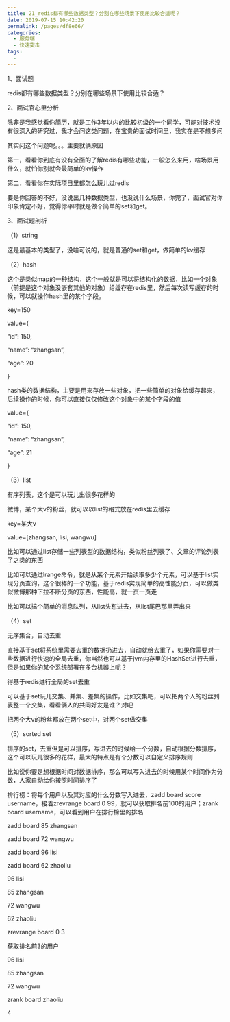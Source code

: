 ```yaml
---
title: 21_redis都有哪些数据类型？分别在哪些场景下使用比较合适呢？
date: 2019-07-15 10:42:20
permalink: /pages/df8e66/
categories:
  - 服务端
  - 快速突击
tags:
  - 
---
```

 

1、面试题

 

redis都有哪些数据类型？分别在哪些场景下使用比较合适？

 

2、面试官心里分析

 

除非是我感觉看你简历，就是工作3年以内的比较初级的一个同学，可能对技术没有很深入的研究过，我才会问这类问题，在宝贵的面试时间里，我实在是不想多问

 

其实问这个问题呢。。。主要就俩原因

 

第一，看看你到底有没有全面的了解redis有哪些功能，一般怎么来用，啥场景用什么，就怕你别就会最简单的kv操作

 

第二，看看你在实际项目里都怎么玩儿过redis

 

要是你回答的不好，没说出几种数据类型，也没说什么场景，你完了，面试官对你印象肯定不好，觉得你平时就是做个简单的set和get。

 

3、面试题剖析

 

（1）string

 

这是最基本的类型了，没啥可说的，就是普通的set和get，做简单的kv缓存

 

（2）hash

 

这个是类似map的一种结构，这个一般就是可以将结构化的数据，比如一个对象（前提是这个对象没嵌套其他的对象）给缓存在redis里，然后每次读写缓存的时候，可以就操作hash里的某个字段。

 

key=150

 

value={

  “id”: 150,

  “name”: “zhangsan”,

  “age”: 20

}

 

hash类的数据结构，主要是用来存放一些对象，把一些简单的对象给缓存起来，后续操作的时候，你可以直接仅仅修改这个对象中的某个字段的值

 

value={

  “id”: 150,

  “name”: “zhangsan”,

  “age”: 21

}

 

 

（3）list

 

有序列表，这个是可以玩儿出很多花样的

 

微博，某个大v的粉丝，就可以以list的格式放在redis里去缓存

 

key=某大v

 

value=[zhangsan, lisi, wangwu]

 

比如可以通过list存储一些列表型的数据结构，类似粉丝列表了、文章的评论列表了之类的东西

 

比如可以通过lrange命令，就是从某个元素开始读取多少个元素，可以基于list实现分页查询，这个很棒的一个功能，基于redis实现简单的高性能分页，可以做类似微博那种下拉不断分页的东西，性能高，就一页一页走

 

比如可以搞个简单的消息队列，从list头怼进去，从list尾巴那里弄出来

 

（4）set

 

无序集合，自动去重

 

直接基于set将系统里需要去重的数据扔进去，自动就给去重了，如果你需要对一些数据进行快速的全局去重，你当然也可以基于jvm内存里的HashSet进行去重，但是如果你的某个系统部署在多台机器上呢？

 

得基于redis进行全局的set去重

 

可以基于set玩儿交集、并集、差集的操作，比如交集吧，可以把两个人的粉丝列表整一个交集，看看俩人的共同好友是谁？对吧

 

把两个大v的粉丝都放在两个set中，对两个set做交集

 

（5）sorted set

 

排序的set，去重但是可以排序，写进去的时候给一个分数，自动根据分数排序，这个可以玩儿很多的花样，最大的特点是有个分数可以自定义排序规则

 

比如说你要是想根据时间对数据排序，那么可以写入进去的时候用某个时间作为分数，人家自动给你按照时间排序了

 

排行榜：将每个用户以及其对应的什么分数写入进去，zadd board score username，接着zrevrange board 0 99，就可以获取排名前100的用户；zrank board username，可以看到用户在排行榜里的排名

 

zadd board 85 zhangsan

zadd board 72 wangwu

zadd board 96 lisi

zadd board 62 zhaoliu

 

96 lisi

85 zhangsan

72 wangwu

62 zhaoliu

 

zrevrange board 0 3

 

获取排名前3的用户

 

96 lisi

85 zhangsan

72 wangwu

 

zrank board zhaoliu

 

4

 